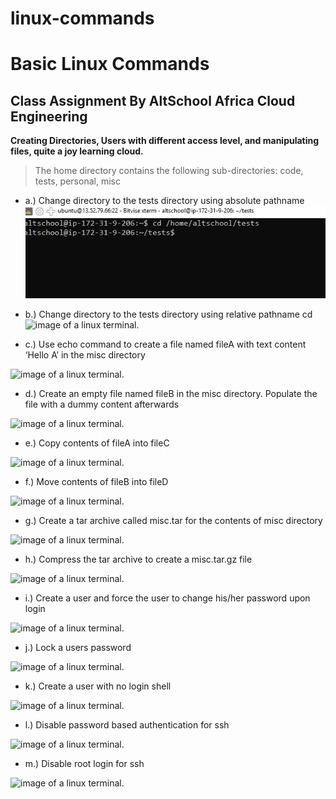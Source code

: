 ﻿# linux-commands
# Basic Linux Commands
## Class Assignment By AltSchool Africa Cloud Engineering 
**Creating Directories, Users with different access level, and manipulating files, quite a joy learning cloud.**
> The home directory contains the following sub-directories: code, tests, personal, misc

* a.) Change directory to the tests directory using absolute pathname
![image of a linux terminal.](/images/altschool_a.png)

* b.) Change directory to the tests directory using relative pathname
cd
![image of a linux terminal.](/Cloud_assignment/images/altschool_b.png)

* c.) Use echo command to create a file named fileA with text content ‘Hello A’ in the misc directory
 
![image of a linux terminal.](/Cloud_assignment/images/altschool_c.png)
* d.) Create an empty file named fileB in the misc directory. Populate the file with a dummy content afterwards

![image of a linux terminal.](/Cloud_assignment/images/altschool_d.png)
* e.) Copy contents of fileA into fileC

![image of a linux terminal.](/Cloud_assignment/images/altschool_e.png)
* f.) Move contents of fileB into fileD

![image of a linux terminal.](/Cloud_assignment/images/altschool_f.png)
* g.) Create a tar archive called misc.tar for the contents of misc directory

![image of a linux terminal.](/Cloud_assignment/images/altschool_g.png)

* h.) Compress the tar archive to create a misc.tar.gz file

![image of a linux terminal.](/Cloud_assignment/images/altschool_h.png)
* i.) Create a user and force the user to change his/her password upon login

![image of a linux terminal.](/Cloud_assignment/images/altschool_i.png)
* j.) Lock a users password

![image of a linux terminal.](/Cloud_assignment/images/altschool_j.png)
* k.) Create a user with no login shell

![image of a linux terminal.](/Cloud_assignment/images/altschool_k.png)
* l.) Disable password based authentication for ssh 

![image of a linux terminal.](/Cloud_assignment/images/altschool_l.png)
* m.) Disable root login for ssh
 
![image of a linux terminal.](/Cloud_assignment/images/altschool_m.png)
